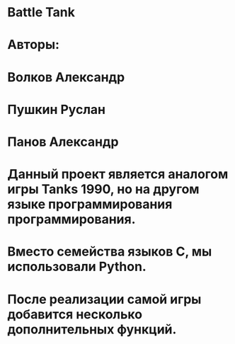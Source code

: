 # Battle Tank

# Авторы:
# Волков Александр
# Пушкин Руслан
# Панов Александр

# Данный проект является аналогом игры Tanks 1990, но на другом языке программирования программирования.
# Вместо семейства языков С, мы использовали Python.
# После реализации самой игры добавится несколько дополнительных функций.
